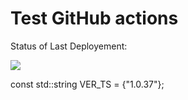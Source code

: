 
# Test GitHub actions

Status of Last Deployement:

<img src="https://github.com/petroborys/VOYAGER-LINUX/workflows/Make-opkg-package/badge.svg?branch=master">


const std::string VER_TS = {"1.0.37"};
